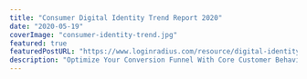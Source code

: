```yaml
---
title: "Consumer Digital Identity Trend Report 2020"
date: "2020-05-19"
coverImage: "consumer-identity-trend.jpg"
featured: true
featuredPostURL: "https://www.loginradius.com/resource/digital-identity-trends-2020/"
description: "Optimize Your Conversion Funnel With Core Customer Behavior Analysis"
---
```

